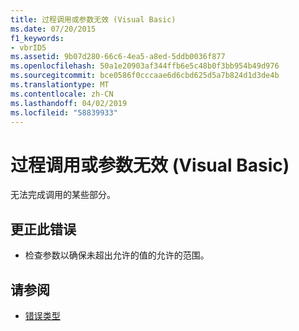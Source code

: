```yaml
---
title: 过程调用或参数无效 (Visual Basic)
ms.date: 07/20/2015
f1_keywords:
- vbrID5
ms.assetid: 9b07d280-66c6-4ea5-a8ed-5ddb0036f877
ms.openlocfilehash: 50a1e20903af344ffb6e5c48b0f3bb954b49d976
ms.sourcegitcommit: bce0586f0cccaae6d6cbd625d5a7b824d1d3de4b
ms.translationtype: MT
ms.contentlocale: zh-CN
ms.lasthandoff: 04/02/2019
ms.locfileid: "58839933"
---
```

# <a name="procedure-call-or-argument-is-not-valid-visual-basic"></a>过程调用或参数无效 (Visual Basic)
无法完成调用的某些部分。  
  
## <a name="to-correct-this-error"></a>更正此错误  
  
-   检查参数以确保未超出允许的值的允许的范围。  
  
## <a name="see-also"></a>请参阅

- [错误类型](../../../visual-basic/programming-guide/language-features/error-types.md)
